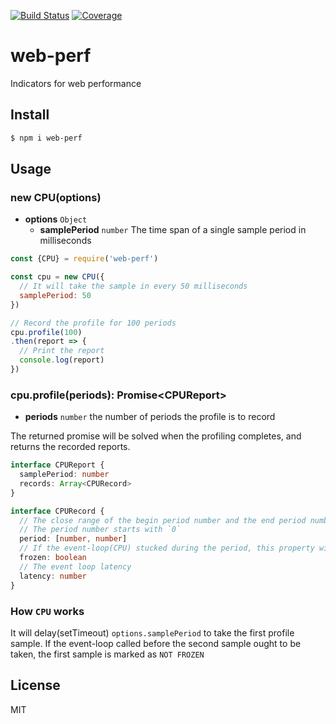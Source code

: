 [![Build Status](https://travis-ci.org/kaelzhang/web-perf.svg?branch=master)](https://travis-ci.org/kaelzhang/web-perf)
[![Coverage](https://codecov.io/gh/kaelzhang/web-perf/branch/master/graph/badge.svg)](https://codecov.io/gh/kaelzhang/web-perf)
<!-- optional appveyor tst
[![Windows Build Status](https://ci.appveyor.com/api/projects/status/github/kaelzhang/web-perf?branch=master&svg=true)](https://ci.appveyor.com/project/kaelzhang/web-perf)
-->
<!-- optional npm version
[![NPM version](https://badge.fury.io/js/web-perf.svg)](http://badge.fury.io/js/web-perf)
-->
<!-- optional npm downloads
[![npm module downloads per month](http://img.shields.io/npm/dm/web-perf.svg)](https://www.npmjs.org/package/web-perf)
-->
<!-- optional dependency status
[![Dependency Status](https://david-dm.org/kaelzhang/web-perf.svg)](https://david-dm.org/kaelzhang/web-perf)
-->

# web-perf

Indicators for web performance

## Install

```sh
$ npm i web-perf
```

## Usage

### new CPU(options)

- **options** `Object`
  - **samplePeriod** `number` The time span of a single sample period in milliseconds

```js
const {CPU} = require('web-perf')

const cpu = new CPU({
  // It will take the sample in every 50 milliseconds
  samplePeriod: 50
})

// Record the profile for 100 periods
cpu.profile(100)
.then(report => {
  // Print the report
  console.log(report)
})
```

### cpu.profile(periods): Promise&lt;CPUReport&gt;

- **periods** `number` the number of periods the profile is to record

The returned promise will be solved when the profiling completes, and returns the recorded reports.

```ts
interface CPUReport {
  samplePeriod: number
  records: Array<CPURecord>
}

interface CPURecord {
  // The close range of the begin period number and the end period number.
  // The period number starts with `0`
  period: [number, number]
  // If the event-loop(CPU) stucked during the period, this property will be true
  frozen: boolean
  // The event loop latency
  latency: number
}
```

### How `CPU` works

It will delay(setTimeout) `options.samplePeriod` to take the first profile sample. If the event-loop called before the second sample ought to be taken, the first sample is marked as `NOT FROZEN`

## License

MIT
